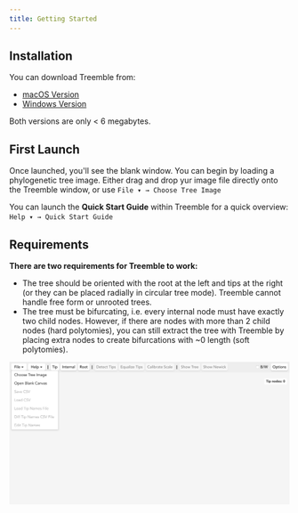 ```yaml
---
title: Getting Started
---
```


## Installation

You can download Treemble from:

- [macOS Version](https://github.com/John-Allard/treemble/releases/latest/download/Treemble-macOS.dmg)
- [Windows Version](https://github.com/John-Allard/treemble/releases/latest/download/Treemble-Windows.exe)

Both versions are only < 6 megabytes. 

## First Launch

Once launched, you'll see the blank window. You can begin by loading a phylogenetic tree image. Either drag and drop yur image file directly onto the Treemble window, or use `File ▾ → Choose Tree Image` 

You can launch the **Quick Start Guide** within Treemble for a quick overview: `Help ▾ → Quick Start Guide` 

## Requirements

**There are two requirements for Treemble to work:**
* The tree should be oriented with the root at the left and tips at the right (or they can be placed radially in circular tree mode). Treemble cannot handle free form or unrooted trees.
* The tree must be bifurcating, i.e. every internal node must have exactly two child nodes. However, if there are nodes with more than 2 child nodes (hard polytomies), you can still extract the tree with Treemble by placing extra nodes to create bifurcations with ~0 length (soft polytomies).

![UI overview](/img/Docs/blank_treemble_with_file_menu_open.png)



